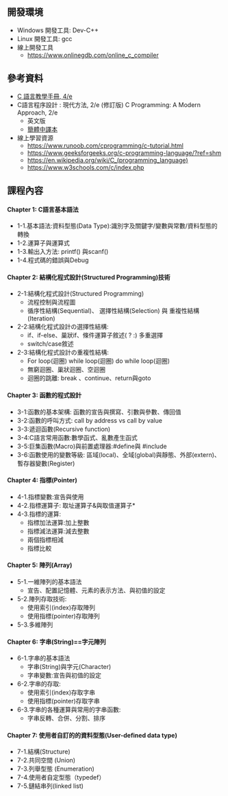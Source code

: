 ## 開發環境
- Windows 開發工具: Dev-C++
- Linux 開發工具: gcc
- 線上開發工具
  - https://www.onlinegdb.com/online_c_compiler
## 參考資料
- [C 語言教學手冊, 4/e](https://www.tenlong.com.tw/products/9789574424849?list_name=srh)
- C語言程序設計 : 現代方法, 2/e (修訂版) C Programming: A Modern Approach, 2/e
  - 英文版
  - [簡體中譯本](https://www.tenlong.com.tw/products/9787115565198)
- 線上學習資源
  - https://www.runoob.com/cprogramming/c-tutorial.html
  - https://www.geeksforgeeks.org/c-programming-language/?ref=shm
  - https://en.wikipedia.org/wiki/C_(programming_language)
  - https://www.w3schools.com/c/index.php


## 課程內容
#### Chapter 1: C語言基本語法
- 1-1.基本語法:資料型態(Data Type):識別字及關鍵字/變數與常數/資料型態的轉換
- 1-2.運算子與運算式
- 1-3.輸出入方法: printf() 與scanf()
- 1-4.程式碼的錯誤與Debug

#### Chapter 2: 結構化程式設計(Structured Programming)技術 
- 2-1:結構化程式設計(Structured Programming)
  - 流程控制與流程圖
  - 循序性結構(Sequential)、 選擇性結構(Selection) 與 重複性結構(Iteration)
- 2-2:結構化程式設計の選擇性結構:
  - if、if-else、巢狀if、條件運算子敘述( ? :)  多重選擇
  - switch/case敘述
- 2-3:結構化程式設計の重複性結構:
  - For loop(迴圈) while loop(迴圈) do while loop(迴圈)
  - 無窮迴圈、巢狀迴圈、空迴圈
  - 迴圈的跳離: break 、continue、return與goto

#### Chapter 3: 函數的程式設計 
- 3-1:函數的基本架構: 函數的宣告與撰寫、引數與參數、傳回值
- 3-2:函數的呼叫方式: call by address vs call by value
- 3-3:遞迴函數(Recursive function)
- 3-4:C語言常用函數:數學函式、亂數產生函式
- 3-5:巨集函數(Macro)與前置處理器:#define與 #include
- 3-6:函數使用的變數等級: 區域(local)、全域(global)與靜態、外部(extern)、暫存器變數(Register)

#### Chapter 4: 指標(Pointer)        
- 4-1.指標變數:宣告與使用
- 4-2.指標運算子: 取址運算子&與取值運算子*
- 4-3.指標的運算:
  - 指標加法運算:加上整數
  - 指標減法運算:減去整數
  - 兩個指標相減
  - 指標比較
#### Chapter 5: 陣列(Array)  
- 5-1.一維陣列的基本語法
  - 宣告、配置記憶體、元素的表示方法、與初值的設定
- 5-2.陣列存取技術:
  - 使用索引(index)存取陣列
  - 使用指標(pointer)存取陣列
- 5-3.多維陣列

#### Chapter 6: 字串(String)==字元陣列 
- 6-1.字串的基本語法
  - 字串(String)與字元(Character)
  - 字串變數:宣告與初值的設定
- 6-2.字串的存取:
  - 使用索引(index)存取字串
  - 使用指標(pointer)存取字串
- 6-3.字串的各種運算與常用的字串函數:
  - 字串反轉、合併、分割、排序

#### Chapter 7: 使用者自訂的的資料型態(User-defined data type)
- 7-1.結構(Structure)
- 7-2.共同空間 (Union)
- 7-3.列舉型態 (Enumeration)
- 7-4.使用者自定型態（typedef）
- 7-5.鏈結串列(linked list)


